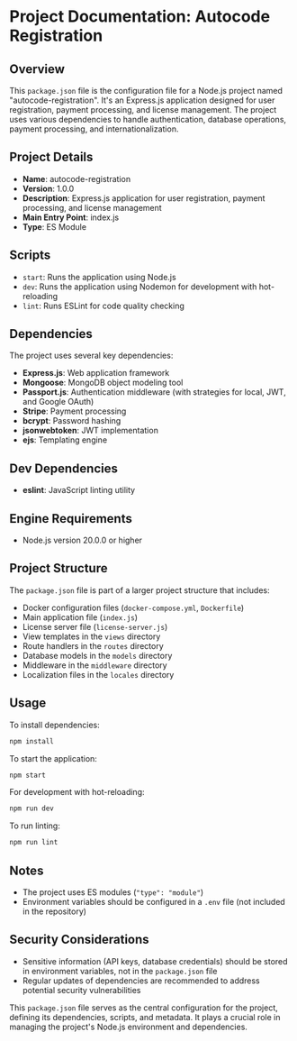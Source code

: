 # Project Documentation: Autocode Registration

## Overview

This `package.json` file is the configuration file for a Node.js project named "autocode-registration". It's an Express.js application designed for user registration, payment processing, and license management. The project uses various dependencies to handle authentication, database operations, payment processing, and internationalization.

## Project Details

-   **Name**: autocode-registration
-   **Version**: 1.0.0
-   **Description**: Express.js application for user registration, payment processing, and license management
-   **Main Entry Point**: index.js
-   **Type**: ES Module

## Scripts

-   `start`: Runs the application using Node.js
-   `dev`: Runs the application using Nodemon for development with hot-reloading
-   `lint`: Runs ESLint for code quality checking

## Dependencies

The project uses several key dependencies:

-   **Express.js**: Web application framework
-   **Mongoose**: MongoDB object modeling tool
-   **Passport.js**: Authentication middleware (with strategies for local, JWT, and Google OAuth)
-   **Stripe**: Payment processing
-   **bcrypt**: Password hashing
-   **jsonwebtoken**: JWT implementation
-   **ejs**: Templating engine

## Dev Dependencies

-   **eslint**: JavaScript linting utility

## Engine Requirements

-   Node.js version 20.0.0 or higher

## Project Structure

The `package.json` file is part of a larger project structure that includes:

-   Docker configuration files (`docker-compose.yml`, `Dockerfile`)
-   Main application file (`index.js`)
-   License server file (`license-server.js`)
-   View templates in the `views` directory
-   Route handlers in the `routes` directory
-   Database models in the `models` directory
-   Middleware in the `middleware` directory
-   Localization files in the `locales` directory

## Usage

To install dependencies:

```bash
npm install
```

To start the application:

```bash
npm start
```

For development with hot-reloading:

```bash
npm run dev
```

To run linting:

```bash
npm run lint
```

## Notes

-   The project uses ES modules (`"type": "module"`)
-   Environment variables should be configured in a `.env` file (not included in the repository)

## Security Considerations

-   Sensitive information (API keys, database credentials) should be stored in environment variables, not in the `package.json` file
-   Regular updates of dependencies are recommended to address potential security vulnerabilities

This `package.json` file serves as the central configuration for the project, defining its dependencies, scripts, and metadata. It plays a crucial role in managing the project's Node.js environment and dependencies.
